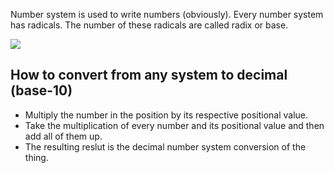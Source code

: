 Number system is used to write numbers (obviously).
Every number system has radicals. The number of these radicals are called radix or base.

![](https://i.imgur.com/ryNWApx.png)


## How to convert from any system to decimal (base-10)
- Multiply the number in the position by its respective positional value.
- Take the multiplication of every number and its positional value and then add all of them up.
- The resulting reslut is the decimal number system conversion of the thing.
```ad-example

```